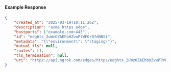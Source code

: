 <!-- Code generated for API Clients. DO NOT EDIT. -->

#### Example Response

```json
{
	"created_at": "2025-03-19T10:11:26Z",
	"description": "acme https edge",
	"hostports": ["example.com:443"],
	"id": "edghts_2uWzOZAEhbHZvwPlWFOr07dNNSi",
	"metadata": "{\"environment\": \"staging\"}",
	"mutual_tls": null,
	"routes": [],
	"tls_termination": null,
	"uri": "https://api.ngrok.com/edges/https/edghts_2uWzOZAEhbHZvwPlWFOr07dNNSi"
}
```
